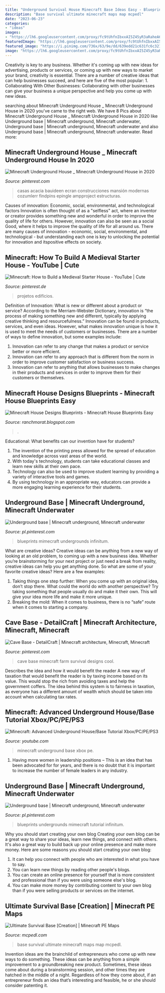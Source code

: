 ```yaml
---
title: "Underground Survival House Minecraft Base Ideas Easy - Blueprints Undergrounds Mimecraft Tutorial Infinitum"
description: "Base survival ultimate minecraft maps map mcpedl"
date: "2023-06-23"
categories:
- "ideas"
images:
- "https://lh6.googleusercontent.com/proxy/fc9tUhfnIbxxAI5Z45yR3aRaheA6eKD3D8rWpcT8-2OEAbGjfUj151VnMe3ZCImGhneZk06_M96LoBXXR-Vw5cNkYyKvw8Se8fT-avGb5iBhjB2FRtWH8BBamwQHDBQSpcu_O8EVUrAeE0tU0bmG4EMYI-wCNgjd7aKRpHiajVJLZI0erm8ffkNyUAg=w1200-h630-p-k-no-nu"
featuredImage: "https://lh6.googleusercontent.com/proxy/fc9tUhfnIbxxAI5Z45yR3aRaheA6eKD3D8rWpcT8-2OEAbGjfUj151VnMe3ZCImGhneZk06_M96LoBXXR-Vw5cNkYyKvw8Se8fT-avGb5iBhjB2FRtWH8BBamwQHDBQSpcu_O8EVUrAeE0tU0bmG4EMYI-wCNgjd7aKRpHiajVJLZI0erm8ffkNyUAg=w1200-h630-p-k-no-nu"
featured_image: "https://i.pinimg.com/736x/63/9e/dd/639edd21c631fc6c321afd86fa9eac9e.jpg"
image: "https://lh6.googleusercontent.com/proxy/fc9tUhfnIbxxAI5Z45yR3aRaheA6eKD3D8rWpcT8-2OEAbGjfUj151VnMe3ZCImGhneZk06_M96LoBXXR-Vw5cNkYyKvw8Se8fT-avGb5iBhjB2FRtWH8BBamwQHDBQSpcu_O8EVUrAeE0tU0bmG4EMYI-wCNgjd7aKRpHiajVJLZI0erm8ffkNyUAg=w1200-h630-p-k-no-nu"
---
```



Creativity is key to any business. Whether it's coming up with new ideas for advertising, products or services, or coming up with new ways to market your brand, creativity is essential. There are a number of creative ideas that can help businesses succeed, and here are five of the most popular: 1. Collaborating With Other Businesses: Collaborating with other businesses can give your business a unique perspective and help you come up with new ideas.

	

		
searching about Minecraft Underground House _ Minecraft Underground House in 2020 you've came to the right web. We have 8 Pics about Minecraft Underground House _ Minecraft Underground House in 2020 like Underground base | Minecraft underground, Minecraft underwater, Underground base | Minecraft underground, Minecraft underwater and also Underground base | Minecraft underground, Minecraft underwater. Read more:
		
    
## Minecraft Underground House _ Minecraft Underground House In 2020

<img loading=lazy src="https://i.pinimg.com/736x/ee/30/83/ee30832e79ce7e53342e0ba7831280e7.jpg" onerror="this.onerror=null;this.src='https://tse2.mm.bing.net/th?id=OIP.GnC-EQLXv6-L3UAbAhmucAHaGB&amp;pid=15.1';" alt="Minecraft Underground House _ Minecraft Underground House in 2020">

_Source: pinterest.com_

>casas acacia bauideen ecran construcciones mansión modernas cozumlerr findpins epingle ampproject estructuras. 

	

Causes of innovation: Economic, social, environmental, and technological factors
Innovation is often thought of as a "selfless" act, where an inventor or creator provides something new and wonderful in order to improve the quality of life for others. However, innovation can also be seen as a social Good, where it helps to improve the quality of life for all around us. There are many causes of innovation - economic, social, environmental, and technological - but understanding each one is key to unlocking the potential for innovation and itspositive effects on society.

    
## Minecraft: How To Build A Medieval Starter House - YouTube | Cute

<img loading=lazy src="https://i.pinimg.com/736x/e3/11/c3/e311c34de08fe7700b553c56bb66d5c9.jpg" onerror="this.onerror=null;this.src='https://tse4.mm.bing.net/th?id=OIP.vJDOwQrK4E5OCL4q9q-CyAHaEK&amp;pid=15.1';" alt="Minecraft: How to Build a Medieval Starter House - YouTube | Cute">

_Source: pinterest.de_

>projetos edifícios. 

	

Definition of Innovation: What is new or different about a product or service?
According to the Merriam-Webster Dictionary, innovation is “the process of making something new and different, typically by applying creative thinking and resourcefulness.” Innovation can be found in products, services, and even ideas. However, what makes innovation unique is how it is used to meet the needs of customers or businesses. There are a number of ways to define innovation, but some examples include: 
1. Innovation can refer to any change that makes a product or service better or more efficient.
2. Innovation can refer to any approach that is different from the norm in order to improve customer satisfaction or business success.
3. Innovation can refer to anything that allows businesses to make changes in their products and services in order to improve them for their customers or themselves.

    
## Minecraft House Designs Blueprints - Minecraft House Blueprints Easy

<img loading=lazy src="https://lh6.googleusercontent.com/proxy/fc9tUhfnIbxxAI5Z45yR3aRaheA6eKD3D8rWpcT8-2OEAbGjfUj151VnMe3ZCImGhneZk06_M96LoBXXR-Vw5cNkYyKvw8Se8fT-avGb5iBhjB2FRtWH8BBamwQHDBQSpcu_O8EVUrAeE0tU0bmG4EMYI-wCNgjd7aKRpHiajVJLZI0erm8ffkNyUAg=w1200-h630-p-k-no-nu" onerror="this.onerror=null;this.src='https://tse1.mm.bing.net/th?id=OIP.XhobYvZc1xv-XzLDt7yf7gHaGV&amp;pid=15.1';" alt="Minecraft House Designs Blueprints - Minecraft House Blueprints Easy">

_Source: ranchmorat.blogspot.com_

>. 

	

Educational: What benefits can our invention have for students?
1. The invention of the printing press allowed for the spread of education and knowledge across vast areas of the world.
2. With today's technology, students can take educational classes and learn new skills at their own pace.
3. Technology can also be used to improve student learning by providing a variety of interactive tools and games.
4. By using technology in an appropriate way, educators can provide a more engaging learning experience for their students.

    
## Underground Base | Minecraft Underground, Minecraft Underwater

<img loading=lazy src="https://i.pinimg.com/736x/7c/28/9e/7c289efd9d0953cd370f1b4e0f04a325.jpg" onerror="this.onerror=null;this.src='https://tse4.mm.bing.net/th?id=OIP.AmzanApJTPh49tbayOcCRgHaEK&amp;pid=15.1';" alt="Underground base | Minecraft underground, Minecraft underwater">

_Source: pl.pinterest.com_

>blueprints mimecraft undergrounds infinitum. 

	

What are creative ideas?
Creative ideas can be anything from a new way of looking at an old problem, to coming up with a new business idea. Whether you’re brainstorming for your next project or just need a break from reality, creative ideas can help you get anything done. So what are some of your favorite creative ideas? Here are a few examples: 
1) Taking things one step further: When you come up with an original idea, don’t stop there. What could the world do with another perspective? Try taking something that people usually do and make it their own. This will give your idea more life and make it more unique. 
2) Breaking the mold: When it comes to business, there is no “safe” route when it comes to starting a company.

    
## Cave Base - DetailCraft | Minecraft Architecture, Minecraft, Minecraft

<img loading=lazy src="https://i.pinimg.com/736x/63/9e/dd/639edd21c631fc6c321afd86fa9eac9e.jpg" onerror="this.onerror=null;this.src='https://tse2.mm.bing.net/th?id=OIP.slKPE41mPRxSE6E3BNFoZAHaEK&amp;pid=15.1';" alt="Cave Base - DetailCraft | Minecraft architecture, Minecraft, Minecraft">

_Source: pinterest.com_

>cave base minecraft farm survival designs cool. 

	

Describes the idea and how it would benefit the reader
A new way of taxation that would benefit the reader is by taxing income based on its value. This would stop the rich from avoiding taxes and help the government coffers. The idea behind this system is to fairness in taxation, as everyone has a different amount of wealth which should be taken into account when calculating tax rates.

    
## Minecraft: Advanced Underground House/Base Tutorial Xbox/PC/PE/PS3

<img loading=lazy src="https://i.ytimg.com/vi/OSaVPOzRUB8/maxresdefault.jpg" onerror="this.onerror=null;this.src='https://tse1.mm.bing.net/th?id=OIP.W0VxsWcfRWyFvJOgpoU87wHaEK&amp;pid=15.1';" alt="Minecraft: Advanced Underground House/Base Tutorial Xbox/PC/PE/PS3">

_Source: youtube.com_

>minecraft underground base xbox pe. 

	

1. Having more women in leadership positions – This is an idea that has been advocated for for years, and there is no doubt that it is important to increase the number of female leaders in any industry.

    
## Underground Base | Minecraft Underground, Minecraft Underwater

<img loading=lazy src="https://i.pinimg.com/originals/7c/28/9e/7c289efd9d0953cd370f1b4e0f04a325.png" onerror="this.onerror=null;this.src='https://tse4.mm.bing.net/th?id=OIP.mjMPXsZoIYYMTRFzZGHlqAHaEK&amp;pid=15.1';" alt="Underground base | Minecraft underground, Minecraft underwater">

_Source: pl.pinterest.com_

>blueprints undergrounds mimecraft tutorial infinitum. 

	

Why you should start creating your own blog
Creating your own blog can be a great way to share your ideas, learn new things, and connect with others. It's also a great way to build back up your online presence and make more money. Here are some reasons you should start creating your own blog: 
1. It can help you connect with people who are interested in what you have to say. 
2. You can learn new things by reading other people's blogs. 
3. You can create an online presence for yourself that is more consistent and professional than if you were using someone else's blog. 
4. You can make more money by contributing content to your own blog than if you were selling products or services on the internet.

    
## Ultimate Survival Base [Creation] | Minecraft PE Maps

<img loading=lazy src="http://mcpedl.com/wp-content/uploads/2017/04/redstone-crafter-world-1.jpg" onerror="this.onerror=null;this.src='https://tse1.mm.bing.net/th?id=OIP.E9nZKWooGmocIRP8RAiDwgHaDf&amp;pid=15.1';" alt="Ultimate Survival Base [Creation] | Minecraft PE Maps">

_Source: mcpedl.com_

>base survival ultimate minecraft maps map mcpedl. 

	

Invention ideas are the brainchild of entrepreneurs who come up with new ways to do something. These ideas can be anything from a simple improvement to a groundbreaking new product. Sometimes, these ideas come about during a brainstorming session, and other times they are hatched in the middle of a night. Regardless of how they come about, if an entrepreneur finds an idea that’s interesting and feasible, he or she should consider patenting it.

